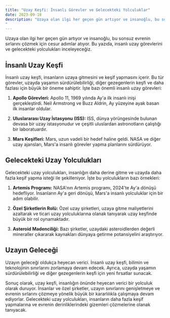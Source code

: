 ```yaml
---
title: "Uzay Keşfi: İnsanlı Görevler ve Gelecekteki Yolculuklar"
date: 2023-09-18
description: "Uzaya olan ilgi her geçen gün artıyor ve insanoğlu, bu sonsuz evrenin sırlarını çözmek için cesur adımlar atıyor. Bu yazıda, insanlı uzay görevlerini ve gelecekteki yolculukları inceleyeceğiz.
"
---
```


Uzaya olan ilgi her geçen gün artıyor ve insanoğlu, bu sonsuz evrenin sırlarını çözmek için cesur adımlar atıyor. Bu yazıda, insanlı uzay görevlerini ve gelecekteki yolculukları inceleyeceğiz.

## İnsanlı Uzay Keşfi

İnsanlı uzay keşfi, insanların uzaya gitmesini ve keşif yapmasını içerir. Bu tür görevler, uzayda yaşamın sürdürülebilirliği, diğer gezegenlerin keşfi ve daha fazlası için büyük bir öneme sahiptir. İşte bazı önemli insanlı uzay görevleri:

1. **Apollo Görevleri:** Apollo 11, 1969 yılında Ay'a ilk insanlı inişi gerçekleştirdi. Neil Armstrong ve Buzz Aldrin, Ay yüzeyine ayak basan ilk insanlar oldular.

2. **Uluslararası Uzay İstasyonu (ISS):** ISS, dünya yörüngesinde bulunan devasa bir uzay istasyonudur ve çeşitli uluslardan astronotların çalıştığı bir laboratuardır.

3. **Mars Keşifleri:** Mars, uzun vadeli bir hedef haline geldi. NASA ve diğer uzay ajansları, Mars'a insanlı görevler yapma planlarını sürdürüyor.

## Gelecekteki Uzay Yolculukları

Gelecekteki uzay yolculukları, insanlığın daha derine gitme ve uzayda daha fazla keşif yapma isteği ile şekilleniyor. İşte bu yolculukların bazı örnekleri:

1. **Artemis Programı:** NASA'nın Artemis programı, 2024'te Ay'a dönüşü hedefliyor. İnsanların Ay'a geri dönüşü, Mars'a insanlı yolculuklar için bir adım olabilir.

2. **Özel Şirketlerin Rolü:** Özel uzay şirketleri, uzaya gitme maliyetlerini azaltarak ve ticari uzay yolculuklarına olanak tanıyarak uzay keşfinde büyük bir rol oynamaktadır.

3. **Asteroid Madenciliği:** Bazı şirketler, uzaydaki asteroidlerden değerli mineraller çıkararak kaynakları dünyaya getirme potansiyelini araştırıyor.

## Uzayın Geleceği

Uzayın geleceği oldukça heyecan verici. İnsanlı uzay keşfi, bilimin ve teknolojinin sınırlarını zorlamaya devam edecek. Ayrıca, uzayda yaşamın sürdürülebilirliği ve diğer gezegenlerin keşfi için yeni fırsatlar sunacak.

Sonuç olarak, uzay keşfi, insanlığın önünde heyecan verici bir yolculuk olarak duruyor. İnsanlar ve özel şirketler, uzayın sınırlarını genişletmeye ve evrenin sırlarını çözmeye yönelik büyük bir kararlılıkla çalışmaya devam ediyorlar. Gelecekteki uzay yolculukları, insanların daha fazla keşif yapmalarına ve evrenin derinliklerindeki gizemleri çözmelerine olanak tanıyacak.
